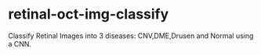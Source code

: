 # retinal-oct-img-classify
Classify Retinal Images into 3 diseases: CNV,DME,Drusen and Normal using a CNN.
